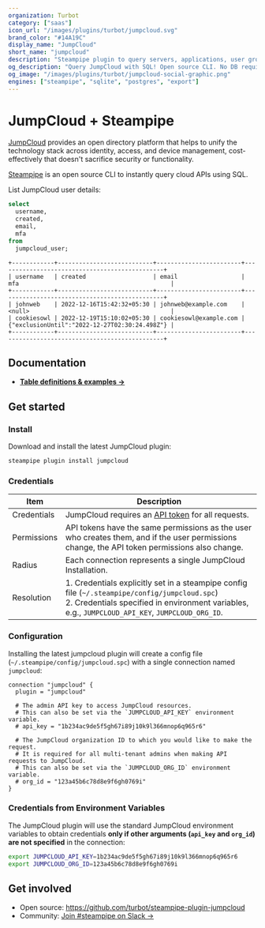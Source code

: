 ```yaml
---
organization: Turbot
category: ["saas"]
icon_url: "/images/plugins/turbot/jumpcloud.svg"
brand_color: "#14A19C"
display_name: "JumpCloud"
short_name: "jumpcloud"
description: "Steampipe plugin to query servers, applications, user groups, and more from your JumpCloud organization."
og_description: "Query JumpCloud with SQL! Open source CLI. No DB required."
og_image: "/images/plugins/turbot/jumpcloud-social-graphic.png"
engines: ["steampipe", "sqlite", "postgres", "export"]
---
```


# JumpCloud + Steampipe

[JumpCloud](https://jumpcloud.com) provides an open directory platform that helps to unify the technology stack across identity, access, and device management, cost-effectively that doesn't sacrifice security or functionality.

[Steampipe](https://steampipe.io) is an open source CLI to instantly query cloud APIs using SQL.

List JumpCloud user details:

```sql
select
  username,
  created,
  email,
  mfa
from
  jumpcloud_user;
```

```
+------------+---------------------------+------------------------+-----------------------------------------------+
| username   | created                   | email                  | mfa                                           |
+------------+---------------------------+------------------------+-----------------------------------------------+
| johnweb    | 2022-12-16T15:42:32+05:30 | johnweb@example.com    | <null>                                        |
| cookiesowl | 2022-12-19T15:10:02+05:30 | cookiesowl@example.com | {"exclusionUntil":"2022-12-27T02:30:24.498Z"} |
+------------+---------------------------+------------------------+-----------------------------------------------+
```

## Documentation

- **[Table definitions & examples →](/plugins/turbot/jumpcloud/tables)**

## Get started

### Install

Download and install the latest JumpCloud plugin:

```bash
steampipe plugin install jumpcloud
```

### Credentials

| Item        | Description                                                                                                                                                                                           |
| ----------- | ----------------------------------------------------------------------------------------------------------------------------------------------------------------------------------------------------- |
| Credentials | JumpCloud requires an [API token](https://docs.jumpcloud.com/api/2.0/index.html#section/API-Key/Access-Your-API-Key) for all requests.                                                                |
| Permissions | API tokens have the same permissions as the user who creates them, and if the user permissions change, the API token permissions also change.                                                         |
| Radius      | Each connection represents a single JumpCloud Installation.                                                                                                                                           |
| Resolution  | 1. Credentials explicitly set in a steampipe config file (`~/.steampipe/config/jumpcloud.spc`)<br />2. Credentials specified in environment variables, e.g., `JUMPCLOUD_API_KEY`, `JUMPCLOUD_ORG_ID`. |

### Configuration

Installing the latest jumpcloud plugin will create a config file (`~/.steampipe/config/jumpcloud.spc`) with a single connection named `jumpcloud`:

```hcl
connection "jumpcloud" {
  plugin = "jumpcloud"

  # The admin API key to access JumpCloud resources.
  # This can also be set via the `JUMPCLOUD_API_KEY` environment variable.
  # api_key = "1b234ac9de5f5gh67i89j10k9l366mnop6q965r6"

  # The JumpCloud organization ID to which you would like to make the request.
  # It is required for all multi-tenant admins when making API requests to JumpCloud.
  # This can also be set via the `JUMPCLOUD_ORG_ID` environment variable.
  # org_id = "123a45b6c78d8e9f6gh0769i"
}
```

### Credentials from Environment Variables

The JumpCloud plugin will use the standard JumpCloud environment variables to obtain credentials **only if other arguments (`api_key` and `org_id`) are not specified** in the connection:

```sh
export JUMPCLOUD_API_KEY=1b234ac9de5f5gh67i89j10k9l366mnop6q965r6
export JUMPCLOUD_ORG_ID=123a45b6c78d8e9f6gh0769i
```

## Get involved

- Open source: https://github.com/turbot/steampipe-plugin-jumpcloud
- Community: [Join #steampipe on Slack →](https://turbot.com/community/join)
